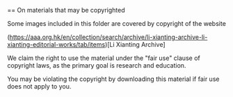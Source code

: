 == On materials that may be copyrighted

Some images included in this folder are covered by copyright of the website

(https://aaa.org.hk/en/collection/search/archive/li-xianting-archive-li-xianting-editorial-works/tab/items)[Li Xianting Archive]

We claim the right to use the material under the "fair use" clause of
copyright laws, as the primary goal is research and education.

You may be violating the copyright by downloading this material if fair use does not apply to you.
